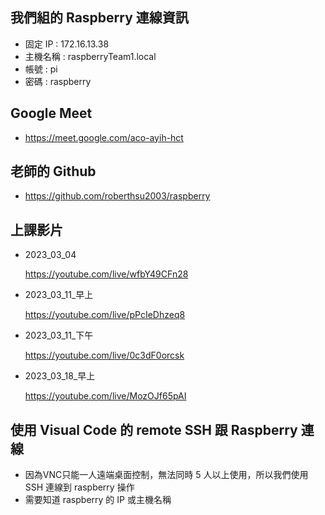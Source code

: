 ## 我們組的 Raspberry 連線資訊
- 固定 IP : 172.16.13.38
- 主機名稱 : raspberryTeam1.local
- 帳號 : pi
- 密碼 : raspberry

## Google Meet
- https://meet.google.com/aco-ayih-hct

## 老師的 Github
- https://github.com/roberthsu2003/raspberry

## 上課影片
- 2023_03_04

	https://youtube.com/live/wfbY49CFn28
- 2023_03_11_早上

	https://youtube.com/live/pPcIeDhzeq8
- 2023_03_11_下午

	https://youtube.com/live/0c3dF0orcsk
- 2023_03_18_早上

	https://youtube.com/live/MozOJf65pAI
## 使用 Visual Code 的 remote SSH 跟 Raspberry 連線

- 因為VNC只能一人遠端桌面控制，無法同時 5 人以上使用，所以我們使用 SSH 連線到 raspberry 操作
- 需要知道 raspberry 的 IP 或主機名稱
